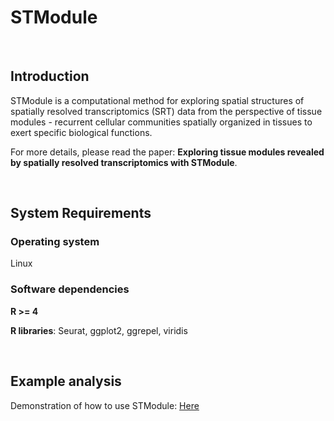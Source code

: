 # STModule

&nbsp;

## Introduction

STModule is a computational method for exploring spatial structures of spatially resolved transcriptomics (SRT) data from the perspective of tissue modules - recurrent cellular communities spatially organized in tissues to exert specific biological functions.

For more details, please read the paper: **Exploring tissue modules revealed by spatially resolved transcriptomics with STModule**.

&nbsp;

## System Requirements

### Operating system

Linux

### Software dependencies

**R >= 4**

**R libraries**: Seurat, ggplot2, ggrepel, viridis

&nbsp;

## Example analysis

Demonstration of how to use STModule: <a href="https://rwang-z.github.io/STModule/example_analysis.html" title="Example Analysis">Here</a>







